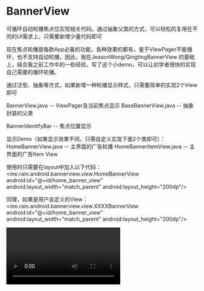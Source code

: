 # BannerView
可循环自动轮播焦点位实现相关代码。通过抽象父类的方式，可以轻松的复用在不同的UI需求上，只需要新增少量代码即可


现在焦点轮播是每款App必备的功能，各种效果的都有，鉴于ViewPager不能循环，也不支持自动轮播，因此，我在JeasonWong/QingtingBannerView 的基础上，结合我之前工作中的一些经验，写了这个小demo，可以让初学者很快的实现自己需要的循环轮播。

通过泛型、抽象等方式，如果新增一种轮播显示样式，只需要简单的实现2个View即可


BannerView.java           -- ViewPager及当前焦点显示
BaseBannerView.java       -- 抽象封装的父类

BannerIdentifyBar         -- 焦点位置显示

显示Demo（如果显示效果不同，只需自定义实现下面2个类即可）：
HomeBannerView.java       -- 主界面的广告轮播
HomeBannerItemView.java   -- 主界面的广告Item View


使用时只需要在layout中加入以下代码：
<me.rain.android.bannerview.view.HomeBannerView
            android:id="@+id/home_banner_view"
            android:layout_width="match_parent"
            android:layout_height="200dp"/>
            
同理，如果是用户自定义的View：
<me.rain.android.bannerview.view.XXXXBannerView
            android:id="@+id/home_banner_view"
            android:layout_width="match_parent"
            android:layout_height="200dp"/>

![](https://github.com/sereinli/BannerView/blob/master/demo.mp4)
